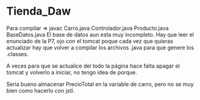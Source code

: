 # Tienda_Daw

Para compilar => javac Carro.java Controlador.java Producto.java BaseDatos.java
El base de datos aun esta muy incompleto. Hay que leer el enunciado de la P7,
ojo con el tomcat poque cada vez que quieras actualizar hay que volver a compilar los 
archivos .java para que genere los .classes. 

A veces para que se actualice del todo la página hace falta apagar el tomcat y volverlo
a iniciar, no tengo idea de porque.

Seria bueno almacenar PrecioTotal en la variable de carro, pero no se muy bien como hacerlo
con jstl.